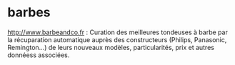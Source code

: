 # barbes
http://www.barbeandco.fr : Curation des meilleures tondeuses à barbe par la récuparation automatique auprès des constructeurs (Philips, Panasonic, Remington...) de leurs nouveaux modèles, particularités, prix et autres donnéess associées.
